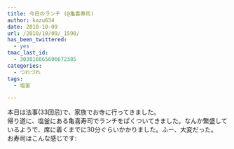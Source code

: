 ```yaml
---
title: 今日のランチ (@亀喜寿司)
author: kazu634
date: 2010-10-09
url: /2010/10/09/_1590/
has_been_twittered:
  - yes
tmac_last_id:
  - 303816865606672385
categories:
  - つれづれ
tags:
  - 塩釜

---
```

<div class="pp_item">
  本日は法事(33回忌)で、家族でお寺に行ってきました。
</div>

<div class="pp_item">
</div>

<div class="pp_item">
  帰り道に、塩釜にある亀喜寿司でランチをぱくついてきました。なんか繁盛しているようで、席に着くまでに30分ぐらいかかりました。ふー、大変だった。
</div>

<div class="pp_item">
</div>

<div class="pp_item">
  お寿司はこんな感じです:
</div>

<div class="pp_item">
</div>

<div class="pp_item">
<img style="max-width: 100%;" src="http://static.pixelpipe.com/3012111a-528c-484f-94d6-cb2c9ce51cee_b.jpg" alt="" />
</div>

<div class="pp_item">
<img style="max-width: 100%;" src="http://static.pixelpipe.com/e4356500-c57a-40e8-84f4-1e555b421bca_b.jpg" alt="" />
</div>